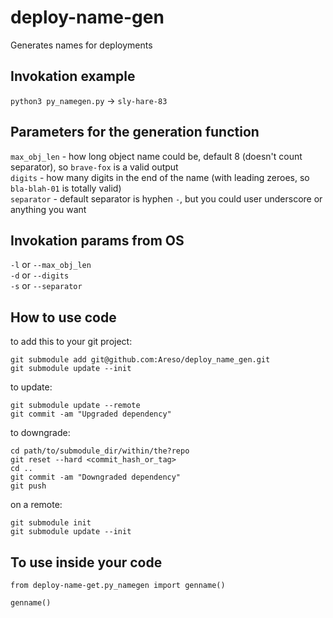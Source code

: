 # deploy-name-gen
Generates names for deployments

## Invokation example
`python3 py_namegen.py` -> `sly-hare-83`

## Parameters for the generation function
`max_obj_len` - how long object name could be, default 8 (doesn't count separator), so `brave-fox` is a valid output  
`digits` - how many digits in the end of the name (with leading zeroes, so `bla-blah-01` is totally valid)  
`separator` - default separator is hyphen `-`, but you could user underscore or anything you want  

## Invokation params from OS
`-l` or `--max_obj_len`  
`-d` or `--digits`  
`-s` or `--separator`  

## How to use code  
to add this to your git project:  
```
git submodule add git@github.com:Areso/deploy_name_gen.git
git submodule update --init
```  

to update:  
```
git submodule update --remote
git commit -am "Upgraded dependency"
```
to downgrade:  
```
cd path/to/submodule_dir/within/the?repo
git reset --hard <commit_hash_or_tag>
cd ..
git commit -am "Downgraded dependency"
git push
```

on a remote:  
```
git submodule init
git submodule update --init
```

## To use inside your code
```
from deploy-name-get.py_namegen import genname()
```

```
genname()
```
